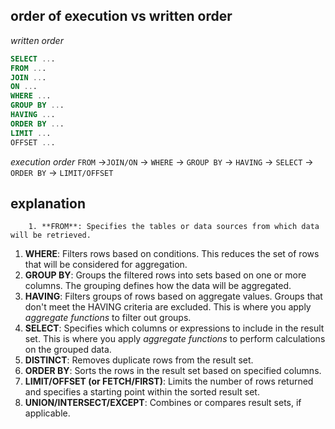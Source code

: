 ## order of execution vs written order
_written order_
```sql
SELECT ...
FROM ...
JOIN ... 
ON ...
WHERE ...
GROUP BY ...
HAVING ...
ORDER BY ...
LIMIT ...
OFFSET ...
```
_execution order_
`FROM` ->`JOIN/ON` -> `WHERE` -> `GROUP BY`  -> `HAVING` -> `SELECT` -> `ORDER BY` -> `LIMIT/OFFSET`

## explanation
		1. **FROM**: Specifies the tables or data sources from which data will be retrieved.
1. **WHERE**: Filters rows based on conditions. This reduces the set of rows that will be considered for aggregation.
2. **GROUP BY**: Groups the filtered rows into sets based on one or more columns. The grouping defines how the data will be aggregated.
3. **HAVING**: Filters groups of rows based on aggregate values. Groups that don't meet the HAVING criteria are excluded. This is where you apply _aggregate functions_ to filter out groups.
4. **SELECT**: Specifies which columns or expressions to include in the result set. This is where you apply _aggregate functions_ to perform calculations on the grouped data.
5. **DISTINCT**: Removes duplicate rows from the result set.
6. **ORDER BY**: Sorts the rows in the result set based on specified columns.
7. **LIMIT/OFFSET (or FETCH/FIRST)**: Limits the number of rows returned and specifies a starting point within the sorted result set.
8. **UNION/INTERSECT/EXCEPT**: Combines or compares result sets, if applicable.